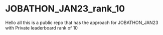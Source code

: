 # JOBATHON_JAN23_rank_10
Hello all this is a public repo that has the approach for JOBATHON_JAN23 with Private leaderboard rank of 10
